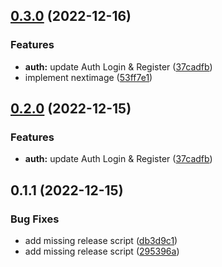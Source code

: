 

## [0.3.0](https://github.com/annminn104/Nextjs-structure/compare/0.1.1...0.3.0) (2022-12-16)


### Features

* **auth:** update Auth Login & Register ([37cadfb](https://github.com/annminn104/Nextjs-structure/commit/37cadfb2e95b3d83d39e3228370a2eaa46085812))
* implement nextimage ([53ff7e1](https://github.com/annminn104/Nextjs-structure/commit/53ff7e1a50364024ea014dfcefe272cd39a70169))

## [0.2.0](https://github.com/annminn104/Nextjs-structure/compare/0.1.1...0.2.0) (2022-12-15)

### Features

- **auth:** update Auth Login & Register ([37cadfb](https://github.com/annminn104/Nextjs-structure/commit/37cadfb2e95b3d83d39e3228370a2eaa46085812))

## 0.1.1 (2022-12-15)

### Bug Fixes

- add missing release script ([db3d9c1](https://github.com/annminn104/Nextjs-structure/commit/db3d9c116158d3a9053222e1332860f4b6cdee14))
- add missing release script ([295396a](https://github.com/annminn104/Nextjs-structure/commit/295396a91ff3099c1826688bda14f5893756068b))